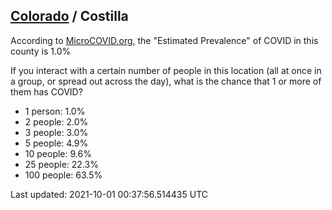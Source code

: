 
## [Colorado](/united-states/colorado) / Costilla

According to [MicroCOVID.org](http://microcovid.org),
the "Estimated Prevalence" of COVID in this county is 1.0%

If you interact with a certain number of people in this location
(all at once in a group, or spread out across the day), what is the chance that
1 or more of them has COVID?

- 1 person: 1.0%
- 2 people: 2.0%
- 3 people: 3.0%
- 5 people: 4.9%
- 10 people: 9.6%
- 25 people: 22.3%
- 100 people: 63.5%

Last updated: 2021-10-01 00:37:56.514435 UTC
